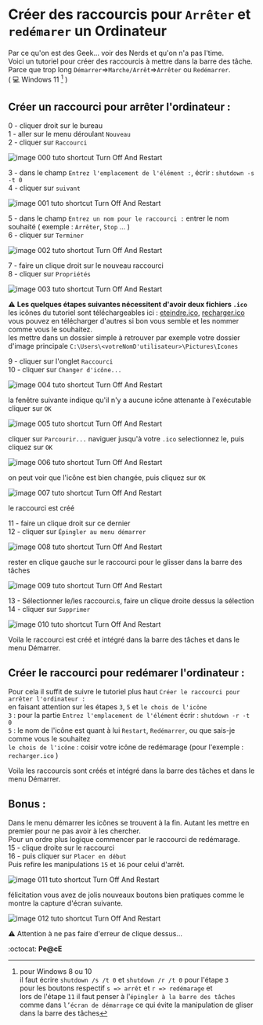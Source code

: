 # Créer des raccourcis pour ` Arrêter ` et ` redémarer ` un Ordinateur

Par ce qu'on est des Geek... voir des Nerds et qu'on n'a pas l'time.  
Voici un tutoriel pour créer des raccourcis à mettre dans la barre des tâche.  
Parce que trop long ` Démarrer `=>` Marche/Arrêt `=>` Arrêter ` ou  ` Redémarrer `.  
( :computer: Windows 11 [^*] )

## Créer un raccourci pour arrêter l'ordinateur :

0 - cliquer droit sur le bureau  
1 - aller sur le menu déroulant ` Nouveau `  
2 - cliquer sur ` Raccourci `

![image 000 tuto shortcut Turn Off And Restart](https://raw.githubusercontent.com/itsumiuwu/shortcutTurnOffAndRestart/main/public/img/shutdown_000.png)

3 - dans le champ ` Entrez l'emplacement de l'élément : `, écrir : ` shutdown -s -t 0 `  
4 - cliquer sur ` suivant `

![image 001 tuto shortcut Turn Off And Restart](https://raw.githubusercontent.com/itsumiuwu/shortcutTurnOffAndRestart/main/public/img/shutdown_001.png)

5 - dans le champ ` Entrez un nom pour le raccourci : ` entrer le nom souhaité ( exemple : ` Arrêter `, ` Stop ` ... )  
6 - cliquer sur ` Terminer `

![image 002 tuto shortcut Turn Off And Restart](https://raw.githubusercontent.com/itsumiuwu/shortcutTurnOffAndRestart/main/public/img/shutdown_002.png)

7 - faire un clique droit sur le nouveau raccourci  
8 - cliquer sur ` Propriétés `

![image 003 tuto shortcut Turn Off And Restart](https://raw.githubusercontent.com/itsumiuwu/shortcutTurnOffAndRestart/main/public/img/shutdown_003.png)

:warning: __Les quelques étapes suivantes nécessitent d'avoir deux fichiers ` .ico `__  
les icônes du tutoriel sont téléchargeables ici : [eteindre.ico](https://raw.githubusercontent.com/itsumiuwu/shortcutTurnOffAndRestart/main/public/img/eteindre.ico), [recharger.ico](https://raw.githubusercontent.com/itsumiuwu/shortcutTurnOffAndRestart/main/public/img/recharger.ico)  
vous pouvez en télécharger d'autres si bon vous semble et les nommer comme vous le souhaitez.  
les mettre dans un dossier simple à retrouver par exemple votre dossier d'image principale ` C:\Users\<votreNomD'utilisateur>\Pictures\Icones `

9 - cliquer sur l'onglet ` Raccourci `  
10 - cliquer sur ` Changer d'icône... `

![image 004 tuto shortcut Turn Off And Restart](https://raw.githubusercontent.com/itsumiuwu/shortcutTurnOffAndRestart/main/public/img/shutdown_004.png)

la fenêtre suivante indique qu'il n'y a aucune icône attenante à l'exécutable cliquer sur ` OK `

![image 005 tuto shortcut Turn Off And Restart](https://raw.githubusercontent.com/itsumiuwu/shortcutTurnOffAndRestart/main/public/img/shutdown_005.png)

cliquer sur ` Parcourir... ` naviguer jusqu'à votre ` .ico ` selectionnez le, puis cliquez sur ` OK `

![image 006 tuto shortcut Turn Off And Restart](https://raw.githubusercontent.com/itsumiuwu/shortcutTurnOffAndRestart/main/public/img/shutdown_006.png)

on peut voir que l'icône est bien changée, puis cliquez sur ` OK `

![image 007 tuto shortcut Turn Off And Restart](https://raw.githubusercontent.com/itsumiuwu/shortcutTurnOffAndRestart/main/public/img/shutdown_007.png)

le raccourci est créé

11 - faire un clique droit sur ce dernier  
12 - cliquer sur ` Épingler au menu démarrer `

![image 008 tuto shortcut Turn Off And Restart](https://raw.githubusercontent.com/itsumiuwu/shortcutTurnOffAndRestart/main/public/img/shutdown_008.png)

rester en clique gauche sur le raccourci pour le glisser dans la barre des tâches

![image 009 tuto shortcut Turn Off And Restart](https://raw.githubusercontent.com/itsumiuwu/shortcutTurnOffAndRestart/main/public/img/shutdown_009.png)

13 - Sélectionner le/les raccourci.s, faire un clique droite dessus la sélection  
14 - cliquer sur ` Supprimer `

![image 010 tuto shortcut Turn Off And Restart](https://raw.githubusercontent.com/itsumiuwu/shortcutTurnOffAndRestart/main/public/img/shutdown_010.png)

Voila le raccourci est créé et intégré dans la barre des tâches et dans le menu Démarrer.

## Créer le raccourci pour redémarer l'ordinateur :

Pour cela il suffit de suivre le tutoriel plus haut ` Créer le raccourci pour arrêter l'ordinateur : `  
en faisant attention sur les étapes ` 3 `, ` 5 ` et ` le chois de l'icône `  
` 3 ` : pour la partie ` Entrez l'emplacement de l'élément ` écrir : ` shutdown -r -t 0 `  
` 5 ` : le nom de l'icône est quant à lui ` Restart `, ` Redémarrer `, ou que sais-je comme vous le souhaitez  
` le chois de l'icône ` : coisir votre icône de redémarage (pour l'exemple : ` recharger.ico ` )

Voila les raccourcis sont créés et intégré dans la barre des tâches et dans le menu Démarrer.

## Bonus :

Dans le menu démarrer les icônes se trouvent à la fin. Autant les mettre en premier pour ne pas avoir à les chercher.  
Pour un ordre plus logique commencer par le raccourci de redémarage.  
15 - clique droite sur le raccourci  
16 - puis cliquer sur ` Placer en début `  
Puis refire les manipulations ` 15 ` et ` 16 ` pour celui d'arrêt.

![image 011 tuto shortcut Turn Off And Restart](https://raw.githubusercontent.com/itsumiuwu/shortcutTurnOffAndRestart/main/public/img/shutdown_011.png)

félicitation vous avez de jolis nouveaux boutons bien pratiques comme le montre la capture d'écran suivante.

![image 012 tuto shortcut Turn Off And Restart](https://raw.githubusercontent.com/itsumiuwu/shortcutTurnOffAndRestart/main/public/img/shutdown_012.png)

:warning: Attention à ne pas faire d'erreur de clique dessus...

:octocat: __Pe@cE__

[^*]: pour Windows 8 ou 10  
il faut écrire ` shutdown /s /t 0 ` et ` shutdown /r /t 0 ` pour l'étape ` 3 `  
pour les boutons respectif ` s => arrêt ` et ` r => redémarage ` et  
lors de l'étape ` 11 ` il faut penser à l'` épingler à la barre des tâches `  
comme dans ` l’écran de démarrage ` ce qui évite la manipulation de gliser dans la barre des tâches
